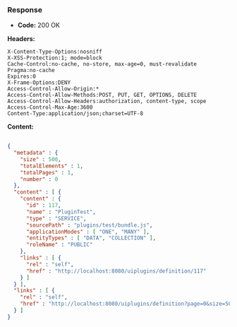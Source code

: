 ### Response

* **Code:** 200 OK

**Headers:**

`X-Content-Type-Options:nosniff`  
`X-XSS-Protection:1; mode=block`  
`Cache-Control:no-cache, no-store, max-age=0, must-revalidate`  
`Pragma:no-cache`  
`Expires:0`  
`X-Frame-Options:DENY`  
`Access-Control-Allow-Origin:*`  
`Access-Control-Allow-Methods:POST, PUT, GET, OPTIONS, DELETE`  
`Access-Control-Allow-Headers:authorization, content-type, scope`  
`Access-Control-Max-Age:3600`  
`Content-Type:application/json;charset=UTF-8`  

**Content:**

```json
    
{
  "metadata" : {
    "size" : 500,
    "totalElements" : 1,
    "totalPages" : 1,
    "number" : 0
  },
  "content" : [ {
    "content" : {
      "id" : 117,
      "name" : "PluginTest",
      "type" : "SERVICE",
      "sourcePath" : "plugins/test/bundle.js",
      "applicationModes" : [ "ONE", "MANY" ],
      "entityTypes" : [ "DATA", "COLLECTION" ],
      "roleName" : "PUBLIC"
    },
    "links" : [ {
      "rel" : "self",
      "href" : "http://localhost:8080/uiplugins/definition/117"
    } ]
  } ],
  "links" : [ {
    "rel" : "self",
    "href" : "http://localhost:8080/uiplugins/definition?page=0&size=500&sort=id,asc"
  } ]
}
```
